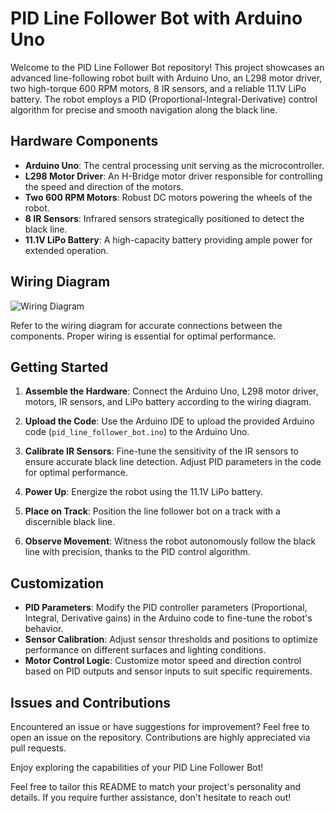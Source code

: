 # PID Line Follower Bot with Arduino Uno

Welcome to the PID Line Follower Bot repository! This project showcases an advanced line-following robot built with Arduino Uno, an L298 motor driver, two high-torque 600 RPM motors, 8 IR sensors, and a reliable 11.1V LiPo battery. The robot employs a PID (Proportional-Integral-Derivative) control algorithm for precise and smooth navigation along the black line.

## Hardware Components

- **Arduino Uno**: The central processing unit serving as the microcontroller.
- **L298 Motor Driver**: An H-Bridge motor driver responsible for controlling the speed and direction of the motors.
- **Two 600 RPM Motors**: Robust DC motors powering the wheels of the robot.
- **8 IR Sensors**: Infrared sensors strategically positioned to detect the black line.
- **11.1V LiPo Battery**: A high-capacity battery providing ample power for extended operation.

## Wiring Diagram

![Wiring Diagram](wiring_diagram.png)

Refer to the wiring diagram for accurate connections between the components. Proper wiring is essential for optimal performance.

## Getting Started

1. **Assemble the Hardware**: Connect the Arduino Uno, L298 motor driver, motors, IR sensors, and LiPo battery according to the wiring diagram.

2. **Upload the Code**: Use the Arduino IDE to upload the provided Arduino code (`pid_line_follower_bot.ino`) to the Arduino Uno.

3. **Calibrate IR Sensors**: Fine-tune the sensitivity of the IR sensors to ensure accurate black line detection. Adjust PID parameters in the code for optimal performance.

4. **Power Up**: Energize the robot using the 11.1V LiPo battery.

5. **Place on Track**: Position the line follower bot on a track with a discernible black line.

6. **Observe Movement**: Witness the robot autonomously follow the black line with precision, thanks to the PID control algorithm.

## Customization

- **PID Parameters**: Modify the PID controller parameters (Proportional, Integral, Derivative gains) in the Arduino code to fine-tune the robot's behavior.
- **Sensor Calibration**: Adjust sensor thresholds and positions to optimize performance on different surfaces and lighting conditions.
- **Motor Control Logic**: Customize motor speed and direction control based on PID outputs and sensor inputs to suit specific requirements.

## Issues and Contributions

Encountered an issue or have suggestions for improvement? Feel free to open an issue on the repository. Contributions are highly appreciated via pull requests.

Enjoy exploring the capabilities of your PID Line Follower Bot!

Feel free to tailor this README to match your project's personality and details. If you require further assistance, don't hesitate to reach out!
